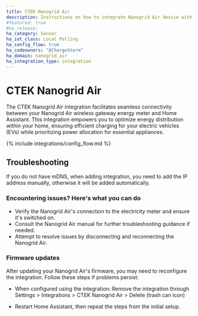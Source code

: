 ```yaml
---
title: CTEK Nanogrid Air
description: Instructions on how to integrate Nanogrid Air device with Home Assistant.
#featured: true
#ha_release: 
ha_category: Sensor
ha_iot_class: Local Polling
ha_config_flow: true
ha_codeowners: "@ChargeStorm"
ha_domain: nanogrid_air
ha_integration_type: integration
---
```


# CTEK Nanogrid Air

The CTEK Nanogrid Air integration facilitates seamless connectivity between your Nanogrid Air wireless gateway energy meter and Home Assistant. This integration empowers you to optimize energy distribution within your home, ensuring efficient charging for your electric vehicles (EVs) while prioritizing power allocation for essential appliances.

{% include integrations/config_flow.md %}

## Troubleshooting

<div class='note'>
If you do not have mDNS, when adding integration, you need to add the IP address manually, otherwise it will be added automatically.
</div>

### Encountering issues? Here's what you can do

- Verify the Nanogrid Air's connection to the electricity meter and ensure it's switched on.
- Consult the Nanogrid Air manual for further troubleshooting guidance if needed.
- Attempt to resolve issues by disconnecting and reconnecting the Nanogrid Air.

### Firmware updates

After updating your Nanogrid Air's firmware, you may need to reconfigure the integration. Follow these steps if problems persist:

- When configured using the integration:
  Remove the integration through Settings > Integrations > CTEK Nanogrid Air > Delete (trash can icon)

- Restart Home Assistant, then repeat the steps from the initial setup.
